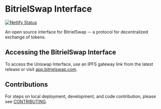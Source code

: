 # BitrielSwap Interface

[![Netlify Status](https://api.netlify.com/api/v1/badges/a6c1d1fd-5f2c-4cd9-9ec1-7f17c5e44cf6/deploy-status)](https://app.netlify.com/sites/app-bitrielswap/deploys)

An open source interface for BitrielSwap -- a protocol for decentralized exchange of tokens.

## Accessing the BitrielSwap Interface

To access the Uniswap Interface, use an IPFS gateway link from the latest release
or visit [app.bitrielswap.com](https://app.bitrielswap.com).

## Contributions

For steps on local deployment, development, and code contribution, please see [CONTRIBUTING](./CONTRIBUTING.md).
